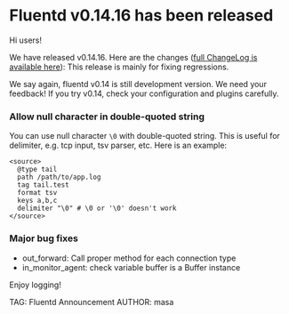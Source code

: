 # Fluentd v0.14.16 has been released

Hi users!

We have released v0.14.16. Here are the changes ([full ChangeLog is available here](https://github.com/fluent/fluentd/blob/master/CHANGELOG.md)):
This release is mainly for fixing regressions.

We say again, fluentd v0.14 is still development version. We need your feedback!
If you try v0.14, check your configuration and plugins carefully.

### Allow null character in double-quoted string

You can use null character `\0` with double-quoted string.
This is useful for delimiter, e.g. tcp input, tsv parser, etc.
Here is an example:

    <source>
      @type tail
      path /path/to/app.log
      tag tail.test
      format tsv
      keys a,b,c
      delimiter "\0" # \0 or '\0' doesn't work
    </source>

### Major bug fixes

* out\_forward: Call proper method for each connection type
* in\_monitor\_agent: check variable buffer is a Buffer instance

Enjoy logging!


TAG: Fluentd Announcement
AUTHOR: masa
